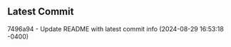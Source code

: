 
## Latest Commit
7496a94 - Update README with latest commit info (2024-08-29 16:53:18 -0400) <Yunxi-Zhou>
